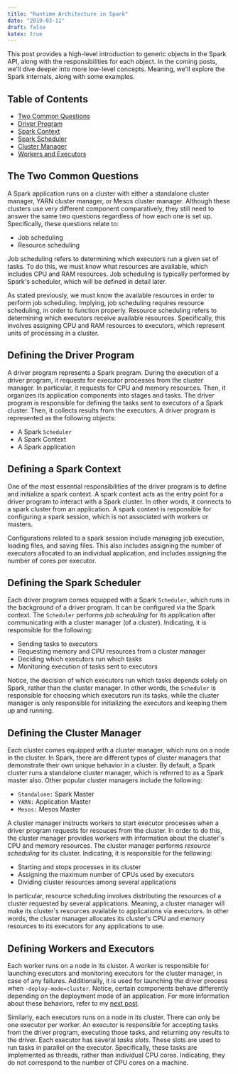 ```yaml
---
title: "Runtime Architecture in Spark"
date: "2019-03-11"
draft: false
katex: true
---
```


This post provides a high-level introduction to generic objects in the Spark API, along with the responsibilities for each object. In the coming posts, we'll dive deeper into more low-level concepts. Meaning, we'll explore the Spark internals, along with some examples.

## Table of Contents
- [Two Common Questions](#the-two-common-questions)
- [Driver Program](#defining-the-driver-program)
- [Spark Context](#defining-a-spark-context)
- [Spark Scheduler](#defining-the-spark-scheduler)
- [Cluster Manager](#defining-the-cluster-manager)
- [Workers and Executors](#defining-workers-and-executors)

## The Two Common Questions
A Spark application runs on a cluster with either a standalone cluster manager, YARN cluster manager, or Mesos cluster manager. Although these clusters use very different component comparatively, they still need to answer the same two questions regardless of how each one is set up. Specifically, these questions relate to:
- Job scheduling
- Resource scheduling

Job scheduling refers to determining which executors run a given set of tasks. To do this, we must know what resources are available, which includes CPU and RAM resources. Job scheduling is typically performed by Spark's scheduler, which will be defined in detail later.

As stated previously, we must know the available resources in order to perform job scheduling. Implying, job scheduling requires resource scheduling, in order to function properly. Resource scheduling refers to determining which executors receive available resources. Specifically, this involves assigning CPU and RAM resources to executors, which represent units of processing in a cluster.

## Defining the Driver Program
A driver program represents a Spark program. During the execution of a driver program, it requests for executor processes from the cluster manager. In particular, it requests for CPU and memory resources. Then, it organizes its application components into stages and tasks. The driver program is responsible for defining the tasks sent to executors of a Spark cluster. Then, it collects results from the executors. A driver program is represented as the following objects:
- A Spark `Scheduler`
- A Spark Context
- A Spark application

## Defining a Spark Context
One of the most essential responsibilities of the driver program is to define and initialize a spark context. A spark context acts as the entry point for a driver program to interact with a Spark cluster. In other words, it connects to a spark cluster from an application. A spark context is responsible for configuring a spark session, which is not associated with workers or masters.

Configurations related to a spark session include managing job execution, loading files, and saving files. This also includes assigning the number of executors allocated to an individual application, and includes assigning the number of cores per executor.

## Defining the Spark Scheduler
Each driver program comes equipped with a Spark `Scheduler`, which runs in the background of a driver program. It can be configured via the Spark context. The `Scheduler` performs *job scheduling* for its application after communicating with a cluster manager (of a cluster). Indicating, it is responsible for the following:
- Sending tasks to executors
- Requesting memory and CPU resources from a cluster manager
- Deciding which executors run which tasks
- Monitoring execution of tasks sent to executors

Notice, the decision of which executors run which tasks depends solely on Spark, rather than the cluster manager. In other words, the `Scheduler` is responsible for choosing which executors run its tasks, while the cluster manager is only responsible for initializing the executors and keeping them up and running.

## Defining the Cluster Manager
Each cluster comes equipped with a cluster manager, which runs on a node in the cluster. In Spark, there are different types of cluster managers that demonstrate their own unique behavior in a cluster. By default, a Spark cluster runs a standalone cluster manager, which is referred to as a Spark master also. Other popular cluster managers include the following:
- `Standalone:` Spark Master
- `YARN:` Application Master
- `Mesos:` Mesos Master

A cluster manager instructs workers to start executor processes when a driver program requests for resouces from the cluster. In order to do this, the cluster manager provides workers with information about the cluster's CPU and memory resources. The cluster manager performs *resource scheduling* for its cluster. Indicating, it is responsible for the following:
- Starting and stops processes in its cluster
- Assigning the maximum number of CPUs used by executors
- Dividing cluster resources among several applications

In particular, resource scheduling involves distributing the resources of a cluster requested by several applications. Meaning, a cluster manager will make its cluster's resources available to applications via executors. In other words, the cluster manager allocates its cluster's CPU and memory resources to its executors for any applications to use.

## Defining Workers and Executors
Each worker runs on a node in its cluster. A worker is responsible for launching executors and monitoring executors for the cluster manager, in case of any failures. Additionally, it is used for launching the driver process when `-deploy-mode=cluster`. Notice, certain components behave differently depending on the deployment mode of an application. For more information about these behaviors, refer to my [next post](/blog/spark-deployment/).

Similarly, each executors runs on a node in its cluster. There can only be one executor per worker. An executor is responsible for accepting tasks from the driver program, executing those tasks, and returning any results to the driver. Each executor has several *tasks slots*. These slots are used to run tasks in parallel on the executor. Specifically, these tasks are implemented as threads, rather than individual CPU cores. Indicating, they do not correspond to the number of CPU cores on a machine.
